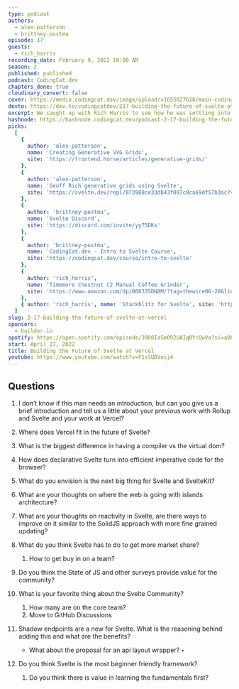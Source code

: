```yaml
---
type: podcast
authors:
  - alex-patterson
  - brittney-postma
episode: 17
guests:
  - rich_harris
recording_date: February 9, 2022 10:00 AM
season: 2
published: published
podcast: CodingCat.dev
chapters_done: true
cloudinary_convert: false
cover: https://media.codingcat.dev/image/upload/v1655827618/main-codingcatdev-photo/Building_the_Future_of_Svelte_at_Vercel.jpg
devto: https://dev.to/codingcatdev/217-building-the-future-of-svelte-at-vercel-53ok
excerpt: We caught up with Rich Harris to see how he was settling into his new role with Vercel and what is next for Svelte.
hashnode: https://hashnode.codingcat.dev/podcast-2-17-building-the-future-of-svelte-at-vercel
picks:
  [
    {
      author: 'alex-patterson',
      name: 'Creating Generative SVG Grids',
      site: 'https://frontend.horse/articles/generative-grids/'
    },
    {
      author: 'alex-patterson',
      name: 'Geoff Rich generative grids using Svelte',
      site: 'https://svelte.dev/repl/873988ce33db43f097c0ca69df57b3ac?version=3.46.4'
    },
    {
      author: 'brittney-postma',
      name: 'Svelte Discord',
      site: 'https://discord.com/invite/yy75DKs'
    },
    {
      author: 'brittney-postma',
      name: 'CodingCat.dev - Intro to Svelte Course',
      site: 'https://codingcat.dev/course/intro-to-svelte'
    },
    {
      author: 'rich_harris',
      name: 'Timemore Chestnut C2 Manual Coffee Grinder',
      site: 'https://www.amazon.com/dp/B0833SDN8M/?tag=thewire06-20&linkCode=xm2&ascsubtag=AwEAAAAAAAAAAfTy'
    },
    { author: 'rich_harris', name: 'Stackblitz for Svelte', site: 'https://sveltekit.new' }
  ]
slug: 2-17-building-the-future-of-svelte-at-vercel
sponsors:
  - builder-io
spotify: https://open.spotify.com/episode/39D6IaSm092UAIq0YcQwVa?si=a0LWbNeuTVOh5_DL1BlNJQ
start: April 27, 2022
title: Building the Future of Svelte at Vercel
youtube: https://www.youtube.com/watch?v=F1sSUDVoij4
---
```


## Questions

1. I don’t know if this man needs an introduction, but can you give us a brief introduction and tell us a little about your previous work with Rollup and Svelte and your work at Vercel?
2. Where does Vercel fit in the future of Svelte?
3. What is the biggest difference in having a compiler vs the virtual dom?
4. How does declarative Svelte turn into efficient imperative code for the browser?
5. What do you envision is the next big thing for Svelte and SvelteKit?
6. What are your thoughts on where the web is going with islands architecture?
7. What are your thoughts on reactivity in Svelte, are there ways to improve on it similar to the SolidJS approach with more fine grained updating?
8. What do you think Svelte has to do to get more market share?
   1. How to get buy in on a team?
9. Do you think the State of JS and other surveys provide value for the community?
10. What is your favorite thing about the Svelte Community?
    1. How many are on the core team?
    2. Move to GitHub Discussions
11. Shadow endpoints are a new for Svelte. What is the reasoning behind adding this and what are the benefits?

    - What about the proposal for an api layout wrapper? ‣

12. Do you think Svelte is the most beginner friendly framework?
    1. Do you think there is value in learning the fundamentals first?
